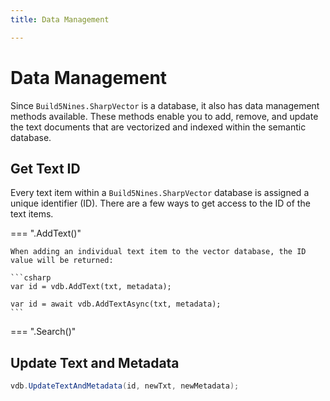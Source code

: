 ```yaml
---
title: Data Management

---
```

# Data Management

Since `Build5Nines.SharpVector` is a database, it also has data management methods available. These methods enable you to add, remove, and update the text documents that are vectorized and indexed within the semantic database.

## Get Text ID

Every text item within a `Build5Nines.SharpVector` database is assigned a unique identifier (ID). There are a few ways to get access to the ID of the text items.

=== ".AddText()"

    When adding an individual text item to the vector database, the ID value will be returned:

    ```csharp
    var id = vdb.AddText(txt, metadata);

    var id = await vdb.AddTextAsync(txt, metadata);
    ```

=== ".Search()"

    

## Update Text and Metadata

```csharp
vdb.UpdateTextAndMetadata(id, newTxt, newMetadata);
```
